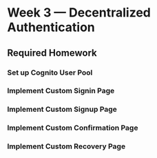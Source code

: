 # Week 3 — Decentralized Authentication

## Required Homework

### Set up Cognito User Pool

### Implement Custom Signin Page

### Implement Custom Signup Page

### Implement Custom Confirmation Page

### Implement Custom Recovery Page
